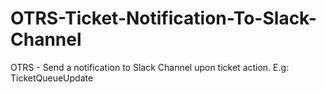 # OTRS-Ticket-Notification-To-Slack-Channel
OTRS - Send a notification to Slack Channel upon ticket action. E.g: TicketQueueUpdate
